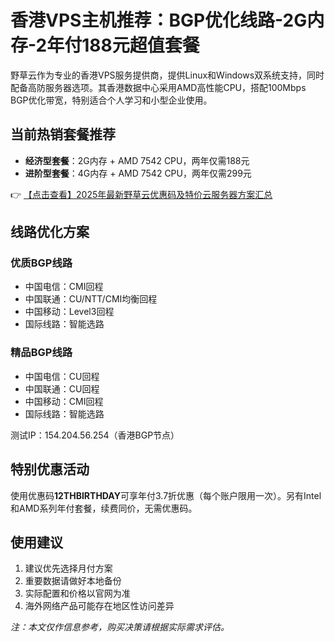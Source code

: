# 香港VPS主机推荐：BGP优化线路-2G内存-2年付188元超值套餐

野草云作为专业的香港VPS服务提供商，提供Linux和Windows双系统支持，同时配备高防服务器选项。其香港数据中心采用AMD高性能CPU，搭配100Mbps BGP优化带宽，特别适合个人学习和小型企业使用。

## 当前热销套餐推荐

- **经济型套餐**：2G内存 + AMD 7542 CPU，两年仅需188元
- **进阶型套餐**：4G内存 + AMD 7542 CPU，两年仅需299元

👉 [【点击查看】2025年最新野草云优惠码及特价云服务器方案汇总](https://bit.ly/yecaoyun)

## 线路优化方案

### 优质BGP线路
- 中国电信：CMI回程
- 中国联通：CU/NTT/CMI均衡回程
- 中国移动：Level3回程
- 国际线路：智能选路

### 精品BGP线路
- 中国电信：CU回程
- 中国联通：CU回程
- 中国移动：CMI回程
- 国际线路：智能选路

测试IP：154.204.56.254（香港BGP节点）

## 特别优惠活动

使用优惠码**12THBIRTHDAY**可享年付3.7折优惠（每个账户限用一次）。另有Intel和AMD系列年付套餐，续费同价，无需优惠码。

## 使用建议

1. 建议优先选择月付方案
2. 重要数据请做好本地备份
3. 实际配置和价格以官网为准
4. 海外网络产品可能存在地区性访问差异

*注：本文仅作信息参考，购买决策请根据实际需求评估。*